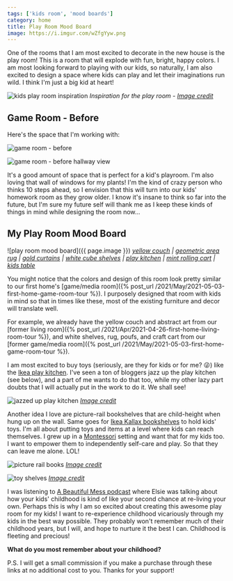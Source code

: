 ```yaml
---
tags: ['kids room', 'mood boards']
category: home
title: Play Room Mood Board
image: https://i.imgur.com/wZfgYyw.png
---
```


One of the rooms that I am most excited to decorate in the new house is the play room! This is a room that will explode with fun, bright, happy colors. I am most looking forward to playing with our kids, so naturally, I am also excited to design a space where kids can play and let their imaginations run wild. I think I'm just a big kid at heart!

![kids play room inspiration](https://i.imgur.com/rTcFTg3.png)
*Inspiration for the play room - [Image credit](https://shop.projectnursery.com/products/rainbow-confetti-dots-wall-decals?utm_source=pinterest&utm_medium=social)*

## Game Room - Before

Here's the space that I'm working with:

![game room - before](https://lh3.googleusercontent.com/pw/ACtC-3eqcBwrjLMspHZCJK884xuwF39A4TJBaBRNgQvU6u2k25-7pK4JPk3ertDOwP5CNi4MDVuAMvktkhdrAzY52j_s-q0znxuHa_vUZHqcJUN0qBDIcU_yr2eTevVoeLLfRMMlZdufWv1uoF_GXwpmEOybQg=w1024-h683-no?authuser=0)

![game room - before hallway view](https://lh3.googleusercontent.com/pw/ACtC-3ca29pJ9HHn_a34Sx0YqBhx3r2lLd6l6Dce6jRlYvv0FsNSo218QtZ-AIANK2EhHbocLHGQ8UBVjN9G3Lt8s2A2NhfJ4EPPttvYXNq4umaEmlOfEjpwFoKOF38qzSysuYF5hjpAjGw6O6TTZXvt_xm89Q=w1024-h683-no?authuser=0)

It's a good amount of space that is perfect for a kid's playroom. I'm also loving that wall of windows for my plants! I'm the kind of crazy person who thinks 10 steps ahead, so I envision that this will turn into our kids' homework room as they grow older. I know it's insane to think so far into the future, but I'm sure my future self will thank me as I keep these kinds of things in mind while designing the room now...

## My Play Room Mood Board

![play room mood board]({{ page.image }})
*[yellow couch](https://amzn.to/3hq3USa) | [geometric area rug](https://amzn.to/2SQhpAn) | [gold curtains](https://amzn.to/3ocOYrQ) | [white cube shelves](https://amzn.to/33HdKXG) | [play kitchen](https://amzn.to/3eL9Aog) | [mint rolling cart](https://amzn.to/3w4FwJT) | [kids table](https://amzn.to/3uFwjaF)*

You might notice that the colors and design of this room look pretty similar to our first home's [game/media room]({% post_url /2021/May/2021-05-03-first-home-game-room-tour %}). I purposely designed that room with kids in mind so that in times like these, most of the existing furniture and decor will translate well.

For example, we already have the yellow couch and abstract art from our [former living room]({% post_url /2021/Apr/2021-04-26-first-home-living-room-tour %}), and white shelves, rug, poufs, and craft cart from our [former game/media room]({% post_url /2021/May/2021-05-03-first-home-game-room-tour %}).

I am most excited to buy toys (seriously, are they for kids or for me? :stuck_out_tongue_winking_eye:) like the [Ikea play kitchen](https://amzn.to/3gNMqyF). I've seen a ton of bloggers jazz up the play kitchen (see below), and a part of me wants to do that too, while my other lazy part doubts that I will actually put in the work to do it. We shall see!

![jazzed up play kitchen](https://abeautifulmess.com/wp-content/uploads/2018/09/Mid-Century-Modern-Ikea-Play-Kitchen-Hack-click-through-for-more-1-15.jpg)
*[Image credit](https://abeautifulmess.com/mid-century-modern-ikea-play-kitchen-hack/)*

Another idea I love are picture-rail bookshelves that are child-height when hung up on the wall. Same goes for [Ikea Kallax bookshelves](https://amzn.to/3gQCzZ0) to hold kids' toys. I'm all about putting toys and items at a level where kids can reach themselves. I grew up in a [Montessori](https://en.wikipedia.org/wiki/Montessori_education) setting and want that for my kids too. I want to empower them to independently self-care and play. So that they can leave me alone. LOL!

![picture rail books](https://i.imgur.com/DoJSgqk.png)
*[Image credit](https://shop.projectnursery.com/products/rainbow-confetti-dots-wall-decals?utm_source=pinterest&utm_medium=social)*

![toy shelves](https://i.imgur.com/8xLUyJN.jpg)
*[Image credit](https://www.holisticlifestylista.com/playroom-organization-on-a-budget/)*

I was listening to [A Beautiful Mess podcast](https://abeautifulmess.com/category/podcast/) where Elsie was talking about how your kids' childhood is kind of like your second chance at re-living your own. Perhaps this is why I am so excited about creating this awesome play room for my kids! I want to re-experience childhood vicariously through my kids in the best way possible. They probably won't remember much of their childhood years, but I will, and hope to nurture it the best I can. Childhood is fleeting and precious!

**What do you most remember about your childhood?**

<div class="text-center">
    <a data-pin-do="embedBoard" data-pin-board-width="900" data-pin-scale-height="500" data-pin-scale-width="80" href="https://www.pinterest.com/heyletsplaywithdirt/play-room/"></a>
</div>

P.S. I will get a small commission if you make a purchase through these links at no additional cost to you. Thanks for your support!